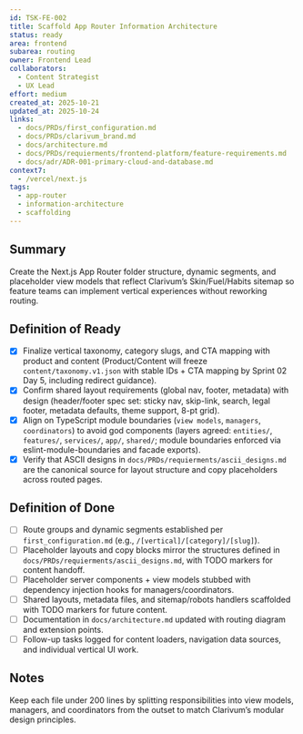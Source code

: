 ```yaml
---
id: TSK-FE-002
title: Scaffold App Router Information Architecture
status: ready
area: frontend
subarea: routing
owner: Frontend Lead
collaborators:
  - Content Strategist
  - UX Lead
effort: medium
created_at: 2025-10-21
updated_at: 2025-10-24
links:
  - docs/PRDs/first_configuration.md
  - docs/PRDs/clarivum_brand.md
  - docs/architecture.md
  - docs/PRDs/requierments/frontend-platform/feature-requirements.md
  - docs/adr/ADR-001-primary-cloud-and-database.md
context7:
  - /vercel/next.js
tags:
  - app-router
  - information-architecture
  - scaffolding
---
```


## Summary
Create the Next.js App Router folder structure, dynamic segments, and placeholder view models that reflect Clarivum’s Skin/Fuel/Habits sitemap so feature teams can implement vertical experiences without reworking routing.

## Definition of Ready
- [x] Finalize vertical taxonomy, category slugs, and CTA mapping with product and content (Product/Content will freeze `content/taxonomy.v1.json` with stable IDs + CTA mapping by Sprint 02 Day 5, including redirect guidance).
- [x] Confirm shared layout requirements (global nav, footer, metadata) with design (header/footer spec set: sticky nav, skip-link, search, legal footer, metadata defaults, theme support, 8-pt grid).
- [x] Align on TypeScript module boundaries (`view models`, `managers`, `coordinators`) to avoid god components (layers agreed: `entities/`, `features/`, `services/`, `app/`, `shared/`; module boundaries enforced via eslint-module-boundaries and facade exports).
- [x] Verify that ASCII designs in `docs/PRDs/requierments/ascii_designs.md` are the canonical source for layout structure and copy placeholders across routed pages.

## Definition of Done
- [ ] Route groups and dynamic segments established per `first_configuration.md` (e.g., `/[vertical]/[category]/[slug]`).
- [ ] Placeholder layouts and copy blocks mirror the structures defined in `docs/PRDs/requierments/ascii_designs.md`, with TODO markers for content handoff.
- [ ] Placeholder server components + view models stubbed with dependency injection hooks for managers/coordinators.
- [ ] Shared layouts, metadata files, and sitemap/robots handlers scaffolded with TODO markers for future content.
- [ ] Documentation in `docs/architecture.md` updated with routing diagram and extension points.
- [ ] Follow-up tasks logged for content loaders, navigation data sources, and individual vertical UI work.

## Notes
Keep each file under 200 lines by splitting responsibilities into view models, managers, and coordinators from the outset to match Clarivum’s modular design principles.
